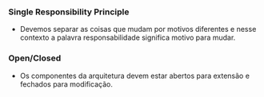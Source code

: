 ### Single Responsibility Principle

- Devemos separar as coisas que mudam por motivos diferentes e nesse contexto a palavra responsabilidade significa motivo para mudar.

### Open/Closed

- Os componentes da arquitetura devem estar abertos para extensão e fechados para modificação.
